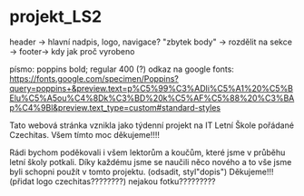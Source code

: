 # projekt_LS2


header -> hlavní nadpis, logo, navigace?
"zbytek body" → rozdělit na sekce → 
footer-> kdy jak proč vyrobeno

písmo: poppins bold; regular 400 (?) odkaz na google fonts: https://fonts.google.com/specimen/Poppins?query=poppins+&preview.text=p%C5%99%C3%ADli%C5%A1%20%C5%BElu%C5%A5ou%C4%8Dk%C3%BD%20k%C5%AF%C5%88%20%C3%BAp%C4%9Bl&preview.text_type=custom#standard-styles



Tato webová stránka vznikla jako týdenní projekt na IT Letní Škole pořádané Czechitas. Všem tímto moc děkujeme!!!!


Rádi bychom poděkovali i všem lektorům a koučům, které jsme v průběhu letní školy potkali. Díky každému jsme se naučili něco nového a to vše jsme byli schopni použít v tomto projektu.  (odsadit, styl"dopis") Děkujeme!!!
(přidat logo czechitas????????) nejakou fotku?????????